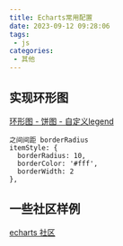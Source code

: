 ```yaml
---
title: Echarts常用配置
date: 2023-09-12 09:28:06
tags:
 - js
categories: 
 - 其他
---
```


## 实现环形图

[环形图 - 饼图 - 自定义legend](https://echarts.apache.org/examples/zh/editor.html?c=pie-borderRadius&version=5.2.0)

```
之间间距 borderRadius
itemStyle: {
  borderRadius: 10,
  borderColor: '#fff',
  borderWidth: 2
},
```
## 一些社区样例

[echarts 社区](https://www.makeapie.cn/echarts_9.html?queryStr=%E7%8E%AF%E5%BD%A2)
[](https://www.isqqw.com/?t=pie)